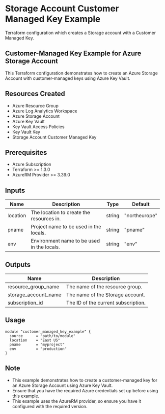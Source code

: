 # Storage Account Customer Managed Key Example

Terraform configuration which creates a Storage account with a Customer Managed Key.

## Customer-Managed Key Example for Azure Storage Account

This Terraform configuration demonstrates how to create an Azure Storage Account with customer-managed keys using Azure Key Vault.

## Resources Created

- Azure Resource Group
- Azure Log Analytics Workspace
- Azure Storage Account
- Azure Key Vault
- Key Vault Access Policies
- Key Vault Key
- Storage Account Customer Managed Key

## Prerequisites

- Azure Subscription
- Terraform >= 1.3.0
- AzureRM Provider >= 3.39.0

## Inputs

| Name                 | Description                                                                                     | Type   | Default     |
|----------------------|-------------------------------------------------------------------------------------------------|--------|-------------|
| location             | The location to create the resources in.                                                       | string | "northeurope" |
| pname                | Project name to be used in the locals.                                                         | string | "pname"     |
| env                  | Environment name to be used in the locals.                                                     | string | "env"       |

## Outputs

| Name                  | Description                                                                                 |
|-----------------------|---------------------------------------------------------------------------------------------|
| resource_group_name   | The name of the resource group.                                                            |
| storage_account_name  | The name of the Storage account.                                                           |
| subscription_id       | The ID of the current subscription.                                                        |

## Usage

```hcl
module "customer_managed_key_example" {
  source      = "path/to/module"
  location    = "East US"
  pname       = "myproject"
  env         = "production"
}
```

## Note

- This example demonstrates how to create a customer-managed key for an Azure Storage Account using Azure Key Vault.
- Ensure that you have the required Azure credentials set up before using this example.
- This example uses the AzureRM provider, so ensure you have it configured with the required version.
